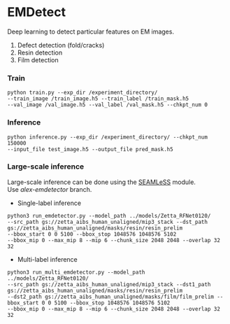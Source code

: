 # EMDetect

Deep learning to detect particular features on EM images.  
1. Defect detection (fold/cracks)
2. Resin detection
3. Film detection


### Train
```
python train.py --exp_dir /experiment_directory/ 
--train_image /train_image.h5 --train_label /train_mask.h5
--val_image /val_image.h5 --val_label /val_mask.h5 --chkpt_num 0
```

### Inference
```
python inference.py --exp_dir /experiment_directory/ --chkpt_num 150000 
--input_file test_image.h5 --output_file pred_mask.h5
```

### Large-scale inference
Large-scale inference can be done using the [SEAMLeSS](https://github.com/seung-lab/SEAMLeSS) module. \
Use *alex-emdetector* branch.

- Single-label inference
```
python3 run_emdetector.py --model_path ../models/Zetta_RFNet0120/   
--src_path gs://zetta_aibs_human_unaligned/mip3_stack --dst_path gs://zetta_aibs_human_unaligned/masks/resin/resin_prelim 
--bbox_start 0 0 5100 --bbox_stop 1048576 1048576 5102 
--bbox_mip 0 --max_mip 8 --mip 6 --chunk_size 2048 2048 --overlap 32 32
```
- Multi-label inference
```
python3 run_multi_emdetector.py --model_path ../models/Zetta_RFNet0120/   
--src_path gs://zetta_aibs_human_unaligned/mip3_stack --dst1_path gs://zetta_aibs_human_unaligned/masks/resin/resin_prelim 
--dst2_path gs://zetta_aibs_human_unaligned/masks/film/film_prelim --bbox_start 0 0 5100 --bbox_stop 1048576 1048576 5102 
--bbox_mip 0 --max_mip 8 --mip 6 --chunk_size 2048 2048 --overlap 32 32
```
